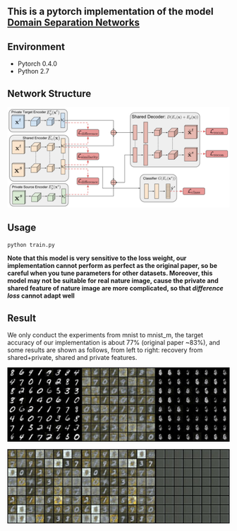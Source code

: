 ## This is a pytorch implementation of the model [Domain Separation Networks](https://arxiv.org/abs/1608.06019)

## Environment
- Pytorch 0.4.0
- Python 2.7

## Network Structure

![model](./extra/model.jpg)

## Usage

`python train.py`

**Note that this model is very sensitive to the loss weight, our implementation cannot perform as perfect as the
original paper, so be careful when you tune parameters for other datasets. Moreover, this model may not be suitable
for real nature image, cause the private and shared feature of nature image are more complicated, so that *difference 
loss* cannot adapt well** 

## Result

We only conduct the experiments from mnist to mnist_m, the target accuracy of our implementation is about 77% (original
paper ~83%), and some results are shown as follows, from left to right: recovery from shared+private, shared and private
features.

![mnist](./extra/mnist.jpg)

![mnist_m](./extra/mnist_m.jpg)